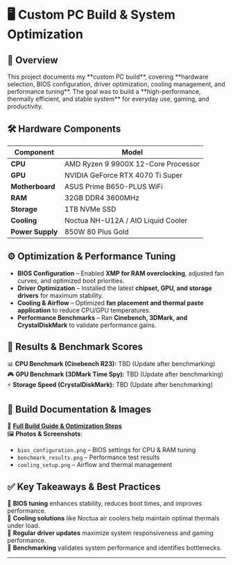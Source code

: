 <h1>🖥️ Custom PC Build & System Optimization</h1>

<h2>📌 Overview</h2>
This project documents my **custom PC build**, covering **hardware selection, BIOS configuration, driver optimization, cooling management, and performance tuning**. The goal was to build a **high-performance, thermally efficient, and stable system** for everyday use, gaming, and productivity.

<h2>🛠 Hardware Components</h2>

| Component | Model |
|-----------|-------|
| **CPU** | AMD Ryzen 9 9900X 12-Core Processor |
| **GPU** | NVIDIA GeForce RTX 4070 Ti Super |
| **Motherboard** | ASUS Prime B650-PLUS WiFi |
| **RAM** | 32GB DDR4 3600MHz |
| **Storage** | 1TB NVMe SSD |
| **Cooling** | Noctua NH-U12A / AIO Liquid Cooler |
| **Power Supply** | 850W 80 Plus Gold |

<h2>⚙️ Optimization & Performance Tuning</h2>

- **BIOS Configuration** – Enabled **XMP for RAM overclocking**, adjusted fan curves, and optimized boot priorities.  
- **Driver Optimization** – Installed the latest **chipset, GPU, and storage drivers** for maximum stability.  
- **Cooling & Airflow** – Optimized **fan placement and thermal paste application** to reduce CPU/GPU temperatures.  
- **Performance Benchmarks** – Ran **Cinebench, 3DMark, and CrystalDiskMark** to validate performance gains.  

<h2>🚀 Results & Benchmark Scores</h2>

📊 **CPU Benchmark (Cinebench R23):** TBD (Update after benchmarking)  
🎮 **GPU Benchmark (3DMark Time Spy):** TBD (Update after benchmarking)  
⚡ **Storage Speed (CrystalDiskMark):** TBD (Update after benchmarking)  

<h2>📂 Build Documentation & Images</h2>

📄 **[Full Build Guide & Optimization Steps](./custom_pc_build_documentation.pdf)**  
🖼 **Photos & Screenshots**:
- `bios_configuration.png` – BIOS settings for CPU & RAM tuning  
- `benchmark_results.png` – Performance test results  
- `cooling_setup.png` – Airflow and thermal management  

<h2>✅ Key Takeaways & Best Practices</h2>

🔹 **BIOS tuning** enhances stability, reduces boot times, and improves performance.  
🔹 **Cooling solutions** like Noctua air coolers help maintain optimal thermals under load.  
🔹 **Regular driver updates** maximize system responsiveness and gaming performance.  
🔹 **Benchmarking** validates system performance and identifies bottlenecks.  

---
